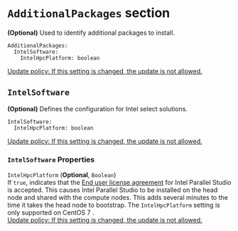# `AdditionalPackages` section<a name="AdditionalPackages-v3"></a>

**\(Optional\)** Used to identify additional packages to install\.

```
AdditionalPackages:
  IntelSoftware:
    IntelHpcPlatform: boolean
```

[Update policy: If this setting is changed, the update is not allowed.](using-pcluster-update-cluster-v3.md#update-policy-fail-v3)

## `IntelSoftware`<a name="AdditionalPackages-v3-IntelSoftware"></a>

**\(Optional\)** Defines the configuration for Intel select solutions\.

```
IntelSoftware:
  IntelHpcPlatform: boolean
```

[Update policy: If this setting is changed, the update is not allowed.](using-pcluster-update-cluster-v3.md#update-policy-fail-v3)

### `IntelSoftware` Properties<a name="AdditionalPackages-v3-IntelSoftware.properties"></a>

`IntelHpcPlatform` \(**Optional**, `Boolean`\)  
If `true`, indicates that the [End user license agreement](https://software.intel.com/en-us/articles/end-user-license-agreement) for Intel Parallel Studio is accepted\. This causes Intel Parallel Studio to be installed on the head node and shared with the compute nodes\. This adds several minutes to the time it takes the head node to bootstrap\. The `IntelHpcPlatform` setting is only supported on CentOS 7 \.  
[Update policy: If this setting is changed, the update is not allowed.](using-pcluster-update-cluster-v3.md#update-policy-fail-v3)